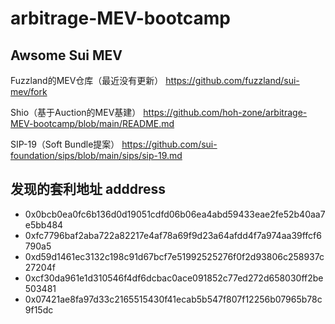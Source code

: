 # arbitrage-MEV-bootcamp

## Awsome Sui MEV

Fuzzland的MEV仓库（最近没有更新）
https://github.com/fuzzland/sui-mev/fork

Shio（基于Auction的MEV基建）
https://github.com/hoh-zone/arbitrage-MEV-bootcamp/blob/main/README.md 

SIP-19（Soft Bundle提案）
https://github.com/sui-foundation/sips/blob/main/sips/sip-19.md

## 发现的套利地址 adddress
- 0x0bcb0ea0fc6b136d0d19051cdfd06b06ea4abd59433eae2fe52b40aa7e5bb484
- 0xfc7796baf2aba722a82217e4af78a69f9d23a64afdd4f7a974aa39ffcf6790a5
- 0xd59d1461ec3132c198c91d67bcf7e51992525276f0f2d93806c258937c27204f
- 0xcf30da961e1d310546f4df6dcbac0ace091852c77ed272d658030ff2be503481
- 0x07421ae8fa97d33c2165515430f41ecab5b547f807f12256b07965b78c9f15dc

